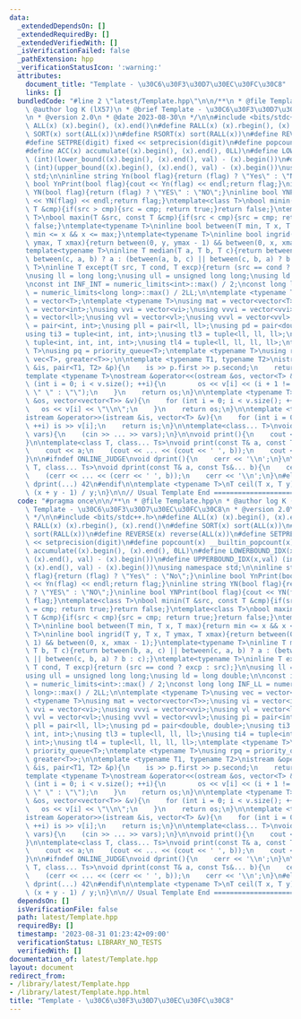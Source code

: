 ```yaml
---
data:
  _extendedDependsOn: []
  _extendedRequiredBy: []
  _extendedVerifiedWith: []
  _isVerificationFailed: false
  _pathExtension: hpp
  _verificationStatusIcon: ':warning:'
  attributes:
    document_title: "Template - \u30C6\u30F3\u30D7\u30EC\u30FC\u30C8"
    links: []
  bundledCode: "#line 2 \"latest/Template.hpp\"\n\n/**\n * @file Template.hpp\n *\
    \ @author log K (lX57)\n * @brief Template - \u30C6\u30F3\u30D7\u30EC\u30FC\u30C8\
    \n * @version 2.0\n * @date 2023-08-30\n */\n\n#include <bits/stdc++.h>\n#define\
    \ ALL(x) (x).begin(), (x).end()\n#define RALL(x) (x).rbegin(), (x).rend()\n#define\
    \ SORT(x) sort(ALL(x))\n#define RSORT(x) sort(RALL(x))\n#define REVERSE(x) reverse(ALL(x))\n\
    #define SETPRE(digit) fixed << setprecision(digit)\n#define popcount(x) __builtin_popcount(x)\n\
    #define ACC(x) accumulate((x).begin(), (x).end(), 0LL)\n#define LOWERBOUND_IDX(x,val)\
    \ (int)(lower_bound((x).begin(), (x).end(), val) - (x).begin())\n#define UPPERBOUND_IDX(x,val)\
    \ (int)(upper_bound((x).begin(), (x).end(), val) - (x).begin())\nusing namespace\
    \ std;\n\ninline string Yn(bool flag){return (flag) ? \"Yes\" : \"No\";}\ninline\
    \ bool YnPrint(bool flag){cout << Yn(flag) << endl;return flag;}\ninline string\
    \ YN(bool flag){return (flag) ? \"YES\" : \"NO\";}\ninline bool YNPrint(bool flag){cout\
    \ << YN(flag) << endl;return flag;}\ntemplate<class T>\nbool minin(T &src, const\
    \ T &cmp){if(src > cmp){src = cmp; return true;}return false;}\ntemplate<class\
    \ T>\nbool maxin(T &src, const T &cmp){if(src < cmp){src = cmp; return true;}return\
    \ false;}\ntemplate<typename T>\ninline bool between(T min, T x, T max){return\
    \ min <= x && x <= max;}\ntemplate<typename T>\ninline bool ingrid(T y, T x, T\
    \ ymax, T xmax){return between(0, y, ymax - 1) && between(0, x, xmax - 1);}\n\
    template<typename T>\ninline T median(T a, T b, T c){return between(b, a, c) ||\
    \ between(c, a, b) ? a : (between(a, b, c) || between(c, b, a) ? b : c);}\ntemplate<typename\
    \ T>\ninline T except(T src, T cond, T excp){return (src == cond ? excp : src);}\n\
    \nusing ll = long long;\nusing ull = unsigned long long;\nusing ld = long double;\n\
    \nconst int INF_INT = numeric_limits<int>::max() / 2;\nconst long long INF_LL\
    \ = numeric_limits<long long>::max() / 2LL;\n\ntemplate <typename T>\nusing vec\
    \ = vector<T>;\ntemplate <typename T>\nusing mat = vector<vector<T>>;\nusing vi\
    \ = vector<int>;\nusing vvi = vector<vi>;\nusing vvvi = vector<vvi>;\nusing vl\
    \ = vector<ll>;\nusing vvl = vector<vl>;\nusing vvvl = vector<vvl>;\nusing pi\
    \ = pair<int, int>;\nusing pll = pair<ll, ll>;\nusing pd = pair<double, double>;\n\
    using ti3 = tuple<int, int, int>;\nusing tl3 = tuple<ll, ll, ll>;\nusing ti4 =\
    \ tuple<int, int, int, int>;\nusing tl4 = tuple<ll, ll, ll, ll>;\ntemplate <typename\
    \ T>\nusing pq = priority_queue<T>;\ntemplate <typename T>\nusing rpq = priority_queue<T,\
    \ vec<T>, greater<T>>;\n\ntemplate <typename T1, typename T2>\nistream &operator>>(istream\
    \ &is, pair<T1, T2> &p){\n    is >> p.first >> p.second;\n    return is;\n}\n\n\
    template <typename T>\nostream &operator<<(ostream &os, vector<T> &v){\n    for\
    \ (int i = 0; i < v.size(); ++i){\n        os << v[i] << (i + 1 != v.size() ?\
    \ \" \" : \"\");\n    }\n    return os;\n}\n\ntemplate <typename T>\nostream &operator<<(ostream\
    \ &os, vector<vector<T>> &v){\n    for (int i = 0; i < v.size(); ++i){\n     \
    \   os << v[i] << \"\\n\";\n    }\n    return os;\n}\n\ntemplate <typename T>\n\
    istream &operator>>(istream &is, vector<T> &v){\n    for (int i = 0; i < v.size();\
    \ ++i) is >> v[i];\n    return is;\n}\n\ntemplate<class... T>\nvoid input(T&...\
    \ vars){\n    (cin >> ... >> vars);\n}\n\nvoid print(){\n    cout << '\\n';\n\
    }\n\ntemplate<class T, class... Ts>\nvoid print(const T& a, const Ts&... b){\n\
    \    cout << a;\n    (cout << ... << (cout << ' ', b));\n    cout << '\\n';\n\
    }\n\n#ifndef ONLINE_JUDGE\nvoid dprint(){\n    cerr << '\\n';\n}\n\ntemplate<class\
    \ T, class... Ts>\nvoid dprint(const T& a, const Ts&... b){\n    cerr << a;\n\
    \    (cerr << ... << (cerr << ' ', b));\n    cerr << '\\n';\n}\n#else\n#define\
    \ dprint(...) 42\n#endif\n\ntemplate <typename T>\nT ceil(T x, T y){\n    return\
    \ (x + y - 1) / y;\n}\n\n// Usual Template End ==================================================================================\n"
  code: "#pragma once\n\n/**\n * @file Template.hpp\n * @author log K (lX57)\n * @brief\
    \ Template - \u30C6\u30F3\u30D7\u30EC\u30FC\u30C8\n * @version 2.0\n * @date 2023-08-30\n\
    \ */\n\n#include <bits/stdc++.h>\n#define ALL(x) (x).begin(), (x).end()\n#define\
    \ RALL(x) (x).rbegin(), (x).rend()\n#define SORT(x) sort(ALL(x))\n#define RSORT(x)\
    \ sort(RALL(x))\n#define REVERSE(x) reverse(ALL(x))\n#define SETPRE(digit) fixed\
    \ << setprecision(digit)\n#define popcount(x) __builtin_popcount(x)\n#define ACC(x)\
    \ accumulate((x).begin(), (x).end(), 0LL)\n#define LOWERBOUND_IDX(x,val) (int)(lower_bound((x).begin(),\
    \ (x).end(), val) - (x).begin())\n#define UPPERBOUND_IDX(x,val) (int)(upper_bound((x).begin(),\
    \ (x).end(), val) - (x).begin())\nusing namespace std;\n\ninline string Yn(bool\
    \ flag){return (flag) ? \"Yes\" : \"No\";}\ninline bool YnPrint(bool flag){cout\
    \ << Yn(flag) << endl;return flag;}\ninline string YN(bool flag){return (flag)\
    \ ? \"YES\" : \"NO\";}\ninline bool YNPrint(bool flag){cout << YN(flag) << endl;return\
    \ flag;}\ntemplate<class T>\nbool minin(T &src, const T &cmp){if(src > cmp){src\
    \ = cmp; return true;}return false;}\ntemplate<class T>\nbool maxin(T &src, const\
    \ T &cmp){if(src < cmp){src = cmp; return true;}return false;}\ntemplate<typename\
    \ T>\ninline bool between(T min, T x, T max){return min <= x && x <= max;}\ntemplate<typename\
    \ T>\ninline bool ingrid(T y, T x, T ymax, T xmax){return between(0, y, ymax -\
    \ 1) && between(0, x, xmax - 1);}\ntemplate<typename T>\ninline T median(T a,\
    \ T b, T c){return between(b, a, c) || between(c, a, b) ? a : (between(a, b, c)\
    \ || between(c, b, a) ? b : c);}\ntemplate<typename T>\ninline T except(T src,\
    \ T cond, T excp){return (src == cond ? excp : src);}\n\nusing ll = long long;\n\
    using ull = unsigned long long;\nusing ld = long double;\n\nconst int INF_INT\
    \ = numeric_limits<int>::max() / 2;\nconst long long INF_LL = numeric_limits<long\
    \ long>::max() / 2LL;\n\ntemplate <typename T>\nusing vec = vector<T>;\ntemplate\
    \ <typename T>\nusing mat = vector<vector<T>>;\nusing vi = vector<int>;\nusing\
    \ vvi = vector<vi>;\nusing vvvi = vector<vvi>;\nusing vl = vector<ll>;\nusing\
    \ vvl = vector<vl>;\nusing vvvl = vector<vvl>;\nusing pi = pair<int, int>;\nusing\
    \ pll = pair<ll, ll>;\nusing pd = pair<double, double>;\nusing ti3 = tuple<int,\
    \ int, int>;\nusing tl3 = tuple<ll, ll, ll>;\nusing ti4 = tuple<int, int, int,\
    \ int>;\nusing tl4 = tuple<ll, ll, ll, ll>;\ntemplate <typename T>\nusing pq =\
    \ priority_queue<T>;\ntemplate <typename T>\nusing rpq = priority_queue<T, vec<T>,\
    \ greater<T>>;\n\ntemplate <typename T1, typename T2>\nistream &operator>>(istream\
    \ &is, pair<T1, T2> &p){\n    is >> p.first >> p.second;\n    return is;\n}\n\n\
    template <typename T>\nostream &operator<<(ostream &os, vector<T> &v){\n    for\
    \ (int i = 0; i < v.size(); ++i){\n        os << v[i] << (i + 1 != v.size() ?\
    \ \" \" : \"\");\n    }\n    return os;\n}\n\ntemplate <typename T>\nostream &operator<<(ostream\
    \ &os, vector<vector<T>> &v){\n    for (int i = 0; i < v.size(); ++i){\n     \
    \   os << v[i] << \"\\n\";\n    }\n    return os;\n}\n\ntemplate <typename T>\n\
    istream &operator>>(istream &is, vector<T> &v){\n    for (int i = 0; i < v.size();\
    \ ++i) is >> v[i];\n    return is;\n}\n\ntemplate<class... T>\nvoid input(T&...\
    \ vars){\n    (cin >> ... >> vars);\n}\n\nvoid print(){\n    cout << '\\n';\n\
    }\n\ntemplate<class T, class... Ts>\nvoid print(const T& a, const Ts&... b){\n\
    \    cout << a;\n    (cout << ... << (cout << ' ', b));\n    cout << '\\n';\n\
    }\n\n#ifndef ONLINE_JUDGE\nvoid dprint(){\n    cerr << '\\n';\n}\n\ntemplate<class\
    \ T, class... Ts>\nvoid dprint(const T& a, const Ts&... b){\n    cerr << a;\n\
    \    (cerr << ... << (cerr << ' ', b));\n    cerr << '\\n';\n}\n#else\n#define\
    \ dprint(...) 42\n#endif\n\ntemplate <typename T>\nT ceil(T x, T y){\n    return\
    \ (x + y - 1) / y;\n}\n\n// Usual Template End =================================================================================="
  dependsOn: []
  isVerificationFile: false
  path: latest/Template.hpp
  requiredBy: []
  timestamp: '2023-08-31 01:23:42+09:00'
  verificationStatus: LIBRARY_NO_TESTS
  verifiedWith: []
documentation_of: latest/Template.hpp
layout: document
redirect_from:
- /library/latest/Template.hpp
- /library/latest/Template.hpp.html
title: "Template - \u30C6\u30F3\u30D7\u30EC\u30FC\u30C8"
---
```

